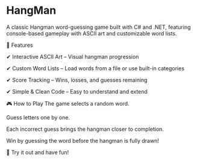 # HangMan

A classic Hangman word-guessing game built with C# and .NET, featuring console-based gameplay with ASCII art and customizable word lists.


🚀 Features

✔ Interactive ASCII Art – Visual hangman progression

✔ Custom Word Lists – Load words from a file or use built-in categories

✔ Score Tracking – Wins, losses, and guesses remaining

✔ Simple & Clean Code – Easy to understand and extend



🎮 How to Play
The game selects a random word.

Guess letters one by one.

Each incorrect guess brings the hangman closer to completion.

Win by guessing the word before the hangman is fully drawn!



🎯 Try it out and have fun!
